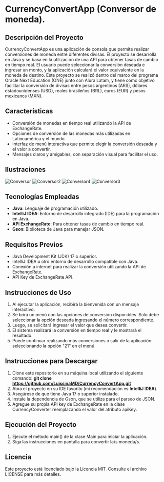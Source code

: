 # CurrencyConvertApp (Conversor de moneda).

## Descripción del Proyecto

CurrencyConvertApp es una aplicación de consola que permite realizar conversiones de moneda entre diferentes divisas. El proyecto se desarrolla en Java y se basa en la utilización de una API para obtener tasas de cambio en tiempo real. El usuario puede seleccionar la conversión deseada e ingresar un monto, y la aplicación calculará el valor equivalente en la moneda de destino.
Este proyecto se realizó dentro del marco del programa Oracle Next Education (ONE) junto con Alura Latam, y tiene como objetivo facilitar la conversión de divisas entre pesos argentinos (ARS), dólares estadounidenses (USD), reales brasileños (BRL), euros (EUR) y pesos mexicanos (MXN).

## Características

- Conversión de monedas en tiempo real utilizando la API de ExchangeRate.
- Opciones de conversión de las monedas más utilizadas en Latinoamérica y el mundo.
- Interfaz de menú interactiva que permite elegir la conversión deseada y el valor a convertir.
- Mensajes claros y amigables, con separación visual para facilitar el uso.

## Ilustraciones

![Conversor](https://github.com/user-attachments/assets/3a1c54e9-1f62-44f6-a6bf-ea1ef26c7bd7)
![Conversor2](https://github.com/user-attachments/assets/93057850-d410-4e5b-998a-3901d262e719)
![Conversor4](https://github.com/user-attachments/assets/d1970253-a8f3-46d8-a4a2-d876731b9fbf)
![Conversor3](https://github.com/user-attachments/assets/f79b7fc2-9424-4ef1-a6c9-8d5ac3121593)


## Tecnologías Empleadas

- **Java**: Lenguaje de programación utilizado.
- **IntelliJ IDEA**: Entorno de desarrollo integrado (IDE) para la programación en Java.
- **API ExchangeRate**: Para obtener tasas de cambio en tiempo real.
- **Gson**: Biblioteca de Java para manejar JSON.

## Requisitos Previos

- Java Development Kit (JDK) 17 o superior.
- IntelliJ IDEA u otro entorno de desarrollo compatible con Java.
- Conexión a internet para realizar la conversión utilizando la API de ExchangeRate.
- API Key de ExchangeRate API.

## Instrucciones de Uso

1. Al ejecutar la aplicación, recibirá la bienvenida con un mensaje interactivo.
2. Se brirá un menú con las opciones de conversión disponibles. Solo debe seleccionar la opción deseada ingresando el número correspondiente.
3. Luego, se solicitará ingresar el valor que desea convertir.
4. El sistema realizará la conversión en tiempo real y le mostrará el resultado.
5. Puede continuar realizando más conversiones o salir de la aplicación seleccionando la opción "21" en el menú.

## Instrucciones para Descargar

1. Clone este repositorio en su máquina local utilizando el siguiente comando:
**git clone https://github.com/LuissinaMD/CurrencyConvertApp.git**
2. Abra el proyecto en su IDE favorito (mi recomendación es **IntelliJ IDEA**).
3. Asegúrese de que tiene Java 17 o superior instalado.
4. Instale la dependencia de Gson, que se utiliza para el parseo de JSON.
5. Agregue su propia API key de ExchangeRate en la clase CurrencyConverter reemplazando el valor del atributo apiKey.

## Ejecución del Proyecto

1. Ejecute el método main() de la clase Main para iniciar la aplicación.
2. Siga las instrucciones en pantalla para convertir la/s moneda/s.

## Licencia

Este proyecto está licenciado bajo la Licencia MIT. Consulte el archivo LICENSE para más detalles.
